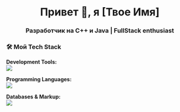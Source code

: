<h1 align="center">Привет 👋, я [Твое Имя]</h1>
<h3 align="center">Разработчик на C++ и Java | FullStack enthusiast</h3>

### 🛠️ Мой Tech Stack

**Development Tools:**
<br>
<img src="https://skillicons.dev/icons?i=vscode,git" />

**Programming Languages:**
<br>
<img src="https://skillicons.dev/icons?i=cpp,java,python,html,css" />

**Databases & Markup:**
<br>
<img src="https://skillicons.dev/icons?i=mysql,xml" />

